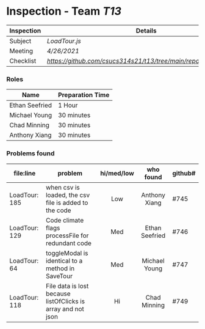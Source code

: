 # Inspection - Team *T13* 
 
| Inspection | Details |
| ----- | ----- |
| Subject | *LoadTour.js* |
| Meeting | *4/26/2021* |
| Checklist | *https://github.com/csucs314s21/t13/tree/main/reports/checklist.md* |

### Roles

| Name | Preparation Time |
| ---- | ---- |
| Ethan Seefried | 1 Hour |
| Michael Young |  30 minutes |
| Chad Minning | 30 minutes |
| Anthony Xiang | 30 minutes |

### Problems found

| file:line | problem | hi/med/low | who found | github#  |
| --- | --- | :---: | :---: | --- |
| LoadTour: 185 | when csv is loaded, the csv file is added to the code | Low | Anthony Xiang | #745|
| LoadTour: 129 | Code climate flags processFile for redundant code | Med | Ethan Seefried | #746 |
| LoadTour: 64  | toggleModal is identical to a method in SaveTour | Med | Michael Young | #747 | 
| LoadTour: 118 | File data is lost because listOfClicks is array and not json | Hi | Chad Minning | #749 | 

